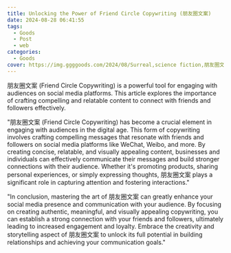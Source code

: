 ```yaml
---
title: Unlocking the Power of Friend Circle Copywriting (朋友圈文案)
date: 2024-08-28 06:41:55
tags:
  - Goods
  - Post
  - web
categories:
  - Goods
cover: https://img.ggggoods.com/2024/08/Surreal,science fiction,朋友圈文案,Moments copywriting,technology,tech,diagrams,renderings,colors_20240830_00001_.png
---
```


朋友圈文案 (Friend Circle Copywriting) is a powerful tool for engaging with audiences on social media platforms. This article explores the importance of crafting compelling and relatable content to connect with friends and followers effectively.

"朋友圈文案 (Friend Circle Copywriting) has become a crucial element in engaging with audiences in the digital age. This form of copywriting involves crafting compelling messages that resonate with friends and followers on social media platforms like WeChat, Weibo, and more. By creating concise, relatable, and visually appealing content, businesses and individuals can effectively communicate their messages and build stronger connections with their audience. Whether it's promoting products, sharing personal experiences, or simply expressing thoughts, 朋友圈文案 plays a significant role in capturing attention and fostering interactions."

"In conclusion, mastering the art of 朋友圈文案 can greatly enhance your social media presence and communication with your audience. By focusing on creating authentic, meaningful, and visually appealing copywriting, you can establish a strong connection with your friends and followers, ultimately leading to increased engagement and loyalty. Embrace the creativity and storytelling aspect of 朋友圈文案 to unlock its full potential in building relationships and achieving your communication goals."
